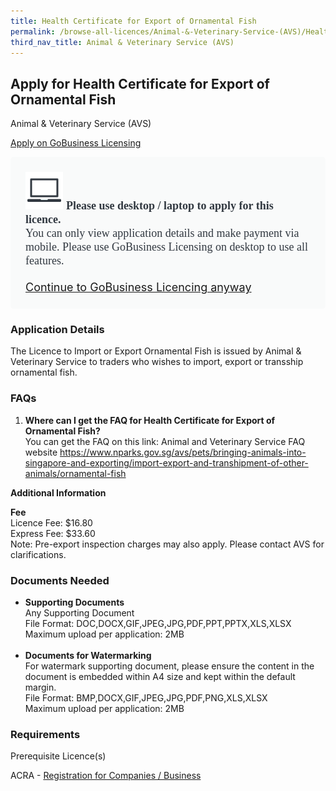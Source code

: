 ```yaml
---
title: Health Certificate for Export of Ornamental Fish
permalink: /browse-all-licences/Animal-&-Veterinary-Service-(AVS)/Health-Certificate-for-Export-of-Ornamental-Fish
third_nav_title: Animal & Veterinary Service (AVS)
---
```


## Apply for Health Certificate for Export of Ornamental Fish

Animal & Veterinary Service (AVS)

<a class="btn" id = "desktopNotice" href="https://licence1.business.gov.sg/licence1/neweadvisor/showSelectedLicence.action?redirection=true&selectedLicenceIds=201212070000111" target="_blank" rel="noopener">Apply on GoBusiness Licensing</a>
<div id = "mobileNotice" style="background: #F9FAFA; border-radius: 5px; width: auto; height: auto; padding: 24px 24px; font-size: 18px; color: #313840;">
<img src="/images/laptop.svg" alt="" style="height: 60px; width: 60px; margin-left: 0px;">
<span style="font-weight: bold; font-family: hknova-bold; font-size: 18px; ">Please use desktop / laptop to apply for this licence.</span><br>
<span style="font-family: hknova-regular;">You can only view application details and make payment via mobile. Please use GoBusiness Licensing on desktop to use all features.</span><br><br>
<a id="mobileNotice" href="https://licence1.business.gov.sg/licence1/neweadvisor/showSelectedLicence.action?redirection=true&selectedLicenceIds=201212070000111" target="_blank" rel="noopener">Continue to GoBusiness Licencing anyway</a>
</div>

<H3>Application Details</H3>

<p>The Licence to Import or Export Ornamental Fish is issued by Animal & Veterinary Service to traders who wishes to import, export or transship ornamental fish.</p>
 <h3>FAQs</h3>
 <ol>
 <li><strong>Where can I get the FAQ for Health Certificate for Export of Ornamental Fish?</strong><br />You can get the FAQ on this link: Animal and Veterinary Service FAQ website <a href="https://www.nparks.gov.sg/avs/pets/bringing-animals-into-singapore-and-exporting/import-export-and-transhipment-of-other-animals/ornamental-fish" target="_blank" rel="noopener">https://www.nparks.gov.sg/avs/pets/bringing-animals-into-singapore-and-exporting/import-export-and-transhipment-of-other-animals/ornamental-fish</a></li>
 </ol>

<strong>Additional Information</strong>

<p><strong>Fee<br /></strong>Licence Fee: $16.80<br />Express Fee: $33.60<br />Note: Pre-export inspection charges may also apply. Please contact AVS for clarifications.</p>

<H3>Documents Needed</H3>

<ul>
 <li><strong>Supporting Documents</strong><br />Any Supporting Document<br />File Format: DOC,DOCX,GIF,JPEG,JPG,PDF,PPT,PPTX,XLS,XLSX<br />Maximum upload per application: 2MB<br /><br /></li>
 <li><strong>Documents for Watermarking</strong><br />For watermark supporting document, please ensure the content in the document is embedded within A4 size and kept within the default margin.<br />File Format: BMP,DOCX,GIF,JPEG,JPG,PDF,PNG,XLS,XLSX<br />Maximum upload per application: 2MB</li>
 </ul>

<H3>Requirements</H3>

<p>Prerequisite Licence(s)</p>
 <p>ACRA - <a href="https://www.acra.gov.sg/Home/" target="_blank" rel="noopener">Registration for Companies / Business</a></p>

